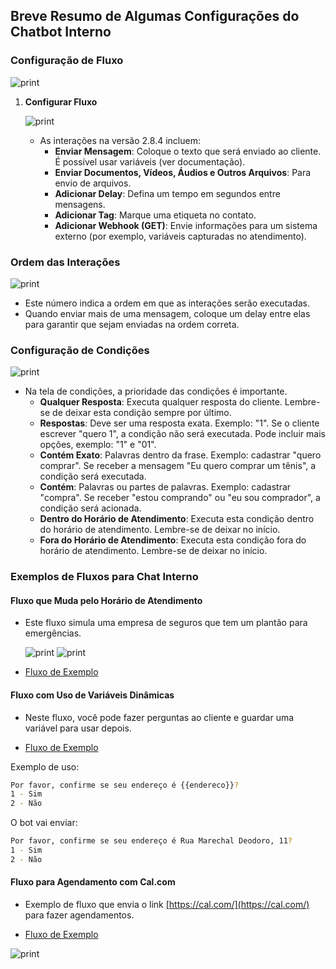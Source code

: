 ## Breve Resumo de Algumas Configurações do Chatbot Interno

### Configuração de Fluxo

![print](montagembot.png)

1. **Configurar Fluxo**

   ![print](configfluxo.png)

   - As interações na versão 2.8.4 incluem:
     - **Enviar Mensagem**: Coloque o texto que será enviado ao cliente. É possível usar variáveis (ver documentação).
     - **Enviar Documentos, Vídeos, Áudios e Outros Arquivos**: Para envio de arquivos.
     - **Adicionar Delay**: Defina um tempo em segundos entre mensagens.
     - **Adicionar Tag**: Marque uma etiqueta no contato.
     - **Adicionar Webhook (GET)**: Envie informações para um sistema externo (por exemplo, variáveis capturadas no atendimento).

### Ordem das Interações

   ![print](configfluxo2.png)

   - Este número indica a ordem em que as interações serão executadas.
   - Quando enviar mais de uma mensagem, coloque um delay entre elas para garantir que sejam enviadas na ordem correta.

### Configuração de Condições

![print](condicoes.png)

   - Na tela de condições, a prioridade das condições é importante. 
     - **Qualquer Resposta**: Executa qualquer resposta do cliente. Lembre-se de deixar esta condição sempre por último.
     - **Respostas**: Deve ser uma resposta exata. Exemplo: "1". Se o cliente escrever "quero 1", a condição não será executada. Pode incluir mais opções, exemplo: "1" e "01".
     - **Contém Exato**: Palavras dentro da frase. Exemplo: cadastrar "quero comprar". Se receber a mensagem "Eu quero comprar um tênis", a condição será executada.
     - **Contém**: Palavras ou partes de palavras. Exemplo: cadastrar "compra". Se receber "estou comprando" ou "eu sou comprador", a condição será acionada.
     - **Dentro do Horário de Atendimento**: Executa esta condição dentro do horário de atendimento. Lembre-se de deixar no início.
     - **Fora do Horário de Atendimento**: Executa esta condição fora do horário de atendimento. Lembre-se de deixar no início.

### Exemplos de Fluxos para Chat Interno

#### Fluxo que Muda pelo Horário de Atendimento

   - Este fluxo simula uma empresa de seguros que tem um plantão para emergências.

     ![print](horario1.jpg)
     ![print](horario2.jpg)

   - [Fluxo de Exemplo](horario_de_atendimento.json)

#### Fluxo com Uso de Variáveis Dinâmicas

   - Neste fluxo, você pode fazer perguntas ao cliente e guardar uma variável para usar depois.

   - [Fluxo de Exemplo](exemplo_fluxo_usando_novas_variaveis.json)

   Exemplo de uso:
   ```bash
   Por favor, confirme se seu endereço é {{endereco}}?
   1 - Sim
   2 - Não
   ```

   O bot vai enviar:
   ```bash
   Por favor, confirme se seu endereço é Rua Marechal Deodoro, 11?
   1 - Sim
   2 - Não
   ```

#### Fluxo para Agendamento com Cal.com

   - Exemplo de fluxo que envia o link [https://cal.com/](https://cal.com/) para fazer agendamentos.

   - [Fluxo de Exemplo](agendamentobarbearia.json)

   ![print](barbearia.jpg)